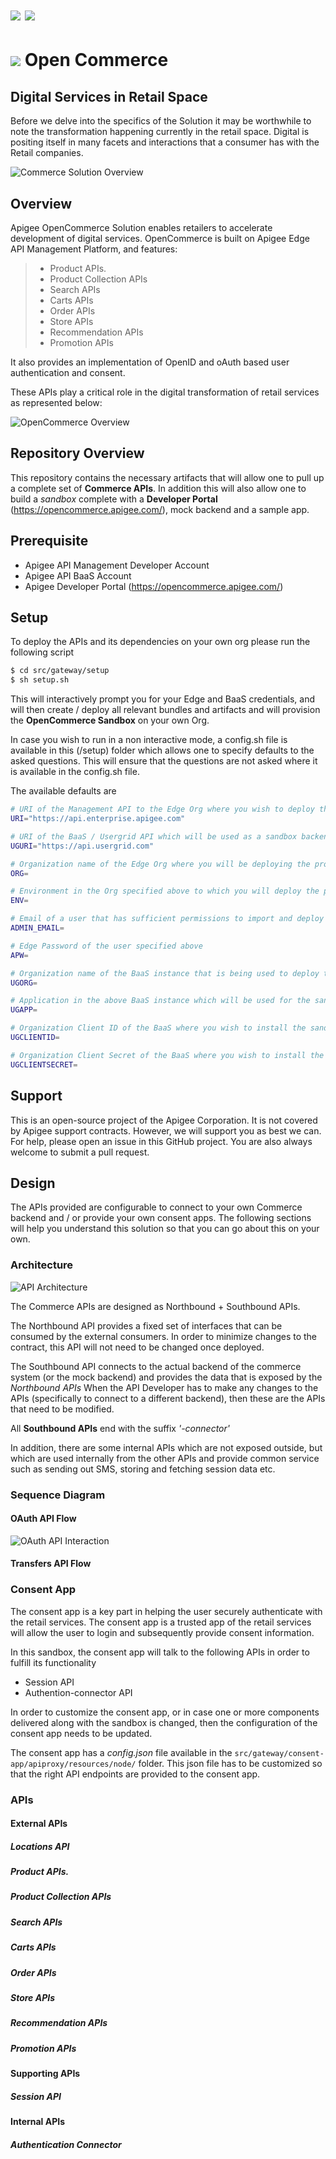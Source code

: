 <a href="https://pages.apigee.com/ebook-State-of-APIs-in-Retail-reg.html?utm_source=github&utm_content=state-of-apis-retail"><img src="http://opencommerce.apigee.com/sites/default/files/state_of_apis_report_1.0.png"/></a> <a href="https://pages.apigee.com/2016-08-25-Webcast-LLBean-Digital-commerce-done-right-reg.html?utm_source=github&utm_campaign=2016-08-25-Webcast-LLBean-Digital-commerce-done-right"><img src="http://opencommerce.apigee.com/sites/default/files/webcast_1.0.png"/></a>
===================

<a href="http://apigee.com/"><img src="http://apigee.com/about/sites/all/themes/apigee_themes/apigee_mktg/images/logo.png"/></a> Open Commerce
===================

Digital Services in Retail Space
-------------

Before we delve into the specifics of the Solution it may be worthwhile to note the transformation happening currently in the retail space. Digital is positing itself in many facets and interactions that a consumer has with the Retail companies.

![Commerce Solution Overview](http://opencommerce.apigee.com/sites/default/files/retail-header_0.png)

Overview
-------------

Apigee OpenCommerce Solution enables retailers to accelerate  development of digital services. OpenCommerce is built on Apigee Edge API Management Platform, and features:

> - Product APIs.
> - Product Collection APIs
> - Search APIs
> - Carts APIs
> - Order APIs
> - Store APIs
> - Recommendation APIs
> - Promotion APIs

It also provides an implementation of OpenID and oAuth based user authentication and consent.

These APIs play a critical role in the digital transformation of retail services as represented below:


![OpenCommerce Overview](http://opencommerce.apigee.com/sites/default/files/opencommerce_architecture.png)


## Repository Overview
This repository contains the necessary artifacts that will allow one to pull up a complete set of **Commerce APIs**. In addition this will also allow one to build a _sandbox_ complete with a **Developer Portal** (https://opencommerce.apigee.com/), mock backend and a sample app.

## Prerequisite
+ Apigee API Management Developer Account
+ Apigee API BaaS Account
+ Apigee Developer Portal (https://opencommerce.apigee.com/)

## Setup
To deploy the APIs and its dependencies on your own org please run the following script

```bash
$ cd src/gateway/setup
$ sh setup.sh
```

This will interactively prompt you for your Edge and BaaS credentials, and will then create / deploy all relevant bundles and artifacts and will provision the **OpenCommerce Sandbox** on your own Org.

In case you wish to run in a non interactive mode, a config.sh file is available in this (/setup) folder which allows one to specify defaults to the asked questions. This will ensure that the questions are not asked where it is available in the config.sh file.
  
  The available defaults are 
  
  ```bash
  # URI of the Management API to the Edge Org where you wish to deploy the proxies
  URI="https://api.enterprise.apigee.com"
  
  # URI of the BaaS / Usergrid API which will be used as a sandbox backend
  UGURI="https://api.usergrid.com"
  
  # Organization name of the Edge Org where you will be deploying the proxies
  ORG=
  
  # Environment in the Org specified above to which you will deploy the proxies
  ENV=
  
  # Email of a user that has sufficient permissions to import and deploy proxies in the specified Org
  ADMIN_EMAIL=
  
  # Edge Password of the user specified above
  APW=
  
  # Organization name of the BaaS instance that is being used to deploy the sandbox
  UGORG=
  
  # Application in the above BaaS instance which will be used for the sandbox. It will be created if it doesn't exist.
  UGAPP=
  
  # Organization Client ID of the BaaS where you wish to install the sandbox
  UGCLIENTID=
  
  # Organization Client Secret of the BaaS where you wish to install the sandbox
  UGCLIENTSECRET=
  ```

## Support
This is an open-source project of the Apigee Corporation. It is not covered by Apigee support contracts. However, we will support you as best we can. For help, please open an issue in this GitHub project. You are also always welcome to submit a pull request.

## Design
The APIs provided are configurable to connect to your own Commerce backend and / or provide your own consent apps. The following sections will help you understand this solution so that you can go about this on your own.

### Architecture
![API Architecture](http://opencommerce.apigee.com/sites/default/files/api_design.png)

The Commerce APIs are designed as Northbound + Southbound APIs.

The Northbound API provides a fixed set of interfaces that can be consumed by the external consumers. In order to minimize changes to the contract, this API will not need to be changed once deployed.

The Southbound API connects to the actual backend of the commerce system (or the mock backend) and provides the data that is exposed by the _Northbound APIs_
When the API Developer has to make any changes to the APIs (specifically to connect to a different backend), then these are the APIs that need to be modified.

All **Southbound APIs** end with the suffix _'-connector'_

In addition, there are some internal APIs which are not exposed outside, but which are used internally from the other APIs and provide common service such as sending out SMS, storing and fetching session data etc.

### Sequence Diagram
#### OAuth API Flow
![OAuth API Interaction](http://opencommerce.apigee.com/sites/default/files/open_commerce_api_common_flow.png)

#### Transfers API Flow

### Consent App
The consent app is a key part in helping the user securely authenticate with the retail services. The consent app is a trusted app of the retail services will allow the user to login and subsequently provide consent information.

In this sandbox, the consent app will talk to the following APIs in order to fulfill its functionality
+ Session API
+ Authention-connector API

In order to customize the consent app, or in case one or more components delivered along with the sandbox is changed, then the configuration of the consent app needs to be updated.

The consent app has a _config.json_ file available in the `src/gateway/consent-app/apiproxy/resources/node/` folder. This json file has to be customized so that the right API endpoints are provided to the consent app.

### APIs

#### External APIs
##### Locations API
##### Product APIs.
##### Product Collection APIs
##### Search APIs
##### Carts APIs
##### Order APIs
##### Store APIs
##### Recommendation APIs
##### Promotion APIs


#### Supporting APIs
##### Session API

#### Internal APIs
##### Authentication Connector





